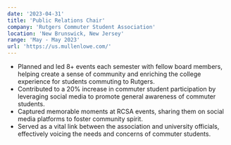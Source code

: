 ```yaml
---
date: '2023-04-31'
title: 'Public Relations Chair'
company: 'Rutgers Commuter Student Association'
location: 'New Brunswick, New Jersey'
range: 'May - May 2023'
url: 'https://us.mullenlowe.com/'
---
```


- Planned and led 8+ events each semester with fellow board members, helping create a sense of community and enriching the college experience for students commuting to Rutgers.
- Contributed to a 20% increase in commuter student participation by leveraging social media to promote general awareness of commuter students.
- Captured memorable moments at RCSA events, sharing them on social media platforms to foster community spirit.
- Served as a vital link between the association and university officials, effectively voicing the needs and concerns of commuter students.
